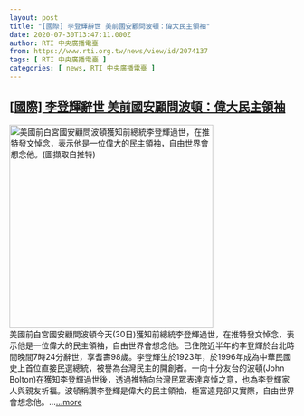 ```yaml
---
layout: post
title: "[國際] 李登輝辭世 美前國安顧問波頓：偉大民主領袖"
date: 2020-07-30T13:47:11.000Z
author: RTI 中央廣播電臺
from: https://www.rti.org.tw/news/view/id/2074137
tags: [ RTI 中央廣播電臺 ]
categories: [ news, RTI 中央廣播電臺 ]
---
```

<!--1596116831000-->
[[國際] 李登輝辭世 美前國安顧問波頓：偉大民主領袖](https://www.rti.org.tw/news/view/id/2074137)
------

<div>
<img src="https://static.rti.org.tw/assets/thumbnails/2020/07/30/1d0d4fc038f9f0bb00afa5c98cf69df0.JPG" width="360" alt="美國前白宮國安顧問波頓獲知前總統李登輝過世，在推特發文悼念，表示他是一位偉大的民主領袖，自由世界會想念他。(圖擷取自推特)" title="美國前白宮國安顧問波頓獲知前總統李登輝過世，在推特發文悼念，表示他是一位偉大的民主領袖，自由世界會想念他。(圖擷取自推特)"><br>美國前白宮國安顧問波頓今天(30日)獲知前總統李登輝過世，在推特發文悼念，表示他是一位偉大的民主領袖，自由世界會想念他。已住院近半年的李登輝於台北時間晚間7時24分辭世，享耆壽98歲。李登輝生於1923年，於1996年成為中華民國史上首位直接民選總統，被譽為台灣民主的開創者。一向十分友台的波頓(John Bolton)在獲知李登輝過世後，透過推特向台灣民眾表達哀悼之意，也為李登輝家人與親友祈福。波頓稱讚李登輝是偉大的民主領袖，極富遠見卻又實際，自由世界會想念他。...<a target="_blank" href="https://www.rti.org.tw/news/view/id/2074137">...more</a>
</div>
